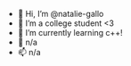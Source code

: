 - 👋 Hi, I’m @natalie-gallo
- 👀 I’m a college student <3
- 🌱 I’m currently learning c++!
- 💞️ n/a
- 📫 n/a

<!---
natalie-gallo/natalie-gallo is a ✨ special ✨ repository because its `README.md` (this file) appears on your GitHub profile.
You can click the Preview link to take a look at your changes.
--->
